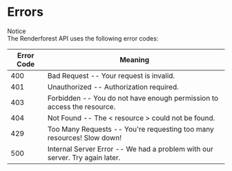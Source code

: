 # Errors

<aside class="notice">
 Notice <br>
 The Renderforest API uses the following error codes:
</aside>


Error Code | Meaning
---------- | -------
400 | Bad Request -- Your request is invalid.
401 | Unauthorized -- Authorization required.
403 | Forbidden -- You do not have enough permission to access the resource.
404 | Not Found -- The < resource > could not be found.
429 | Too Many Requests -- You're requesting too many resources! Slow down!
500 | Internal Server Error -- We had a problem with our server. Try again later.
